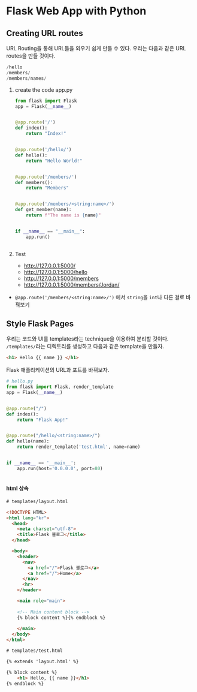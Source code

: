 # Flask Web App with Python

## Creating URL routes

URL Routing을 통해 URL들을 외우기 쉽게 만들 수 있다. 우리는 다음과 같은 URL routes을 만들 것이다.

```python
/hello
/members/
/members/names/
```

1. create the code app.py

    ```python
    from flask import Flask
    app = Flask(__name__)
    
    
    @app.route('/')
    def index():
        return "Index!"
    
    
    @app.route('/hello/')
    def hello():
        return "Hello World!"
    
    
    @app.route('/members/')
    def members():
        return "Members"
    
    
    @app.route('/members/<string:name>/')
    def get_member(name):
        return f"The name is {name}"
    
    
    if __name__ == "__main__":
        app.run()
        
    ```

2. Test

    - http://127.0.0.1:5000/
    - http://127.0.0.1:5000/hello
    - http://127.0.0.1:5000/members
    - http://127.0.0.1:5000/members/Jordan/

- `@app.route('/members/<string:name>/')` 에서 `string`을 `int`나 다른 걸로 바꿔보기

## Style Flask Pages

우리는 코드와 UI를 templates라는 technique을 이용하여 분리할 것이다.  `/templates/`라는 디렉토리를 생성하고 다음과 같은 template을 만들자.

```html
<h1> Hello {{ name }} </h1>
```

Flask 애플리케이션의 URL과 포트를 바꿔보자.

```python
# hello.py
from flask import Flask, render_template
app = Flask(__name__)


@app.route("/")
def index():
    return "Flask App!"


@app.route("/hello/<string:name>/")
def hello(name):
    return render_template('test.html', name=name)


if __name__ == '__main__':
    app.run(host='0.0.0.0', port=80)
   
```

#### html 상속

``` html
# templates/layout.html

<!DOCTYPE HTML>
<html lang="kr">
  <head>
    <meta charset="utf-8">
    <title>Flask 블로그</title>
  </head>

  <body>
    <header>
      <nav>
        <a href="/">Flask 블로그</a>
        <a href="/">Home</a>
      </nav>
      <hr>
    </header>

    <main role="main">
        
    <!-- Main content block -->
    {% block content %}{% endblock %}
    
    </main>
  </body>
</html>
```

``` html
# templates/test.html

{% extends 'layout.html' %}

{% block content %}
    <h1> Hello, {{ name }}</h1>
{% endblock %}
```

